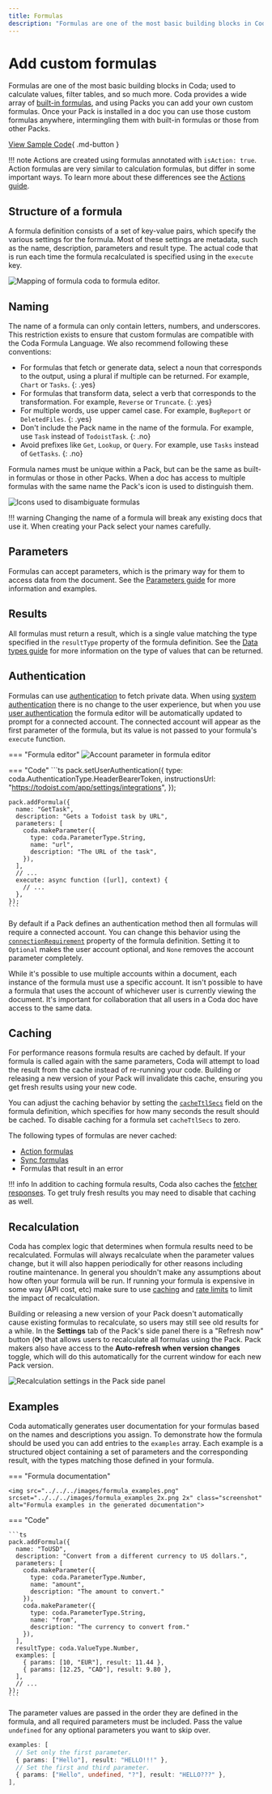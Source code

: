 ```yaml
---
title: Formulas
description: "Formulas are one of the most basic building blocks in Coda, and using Packs you can add your own custom ones."
---
```


# Add custom formulas

Formulas are one of the most basic building blocks in Coda; used to calculate values, filter tables, and so much more. Coda provides a wide array of [built-in formulas][formulas], and using Packs you can add your own custom formulas. Once your Pack is installed in a doc you can use those custom formulas anywhere, intermingling them with built-in formulas or those from other Packs.

[View Sample Code][samples]{ .md-button }


!!! note
    Actions are created using formulas annotated with `isAction: true`. Action formulas are very similar to calculation formulas, but differ in some important ways. To learn more about these differences see the [Actions guide][actions].


## Structure of a formula

A formula definition consists of a set of key-value pairs, which specify the various settings for the formula. Most of these settings are metadata, such as the name, description, parameters and result type. The actual code that is run each time the formula recalculated is specified using in the `execute` key.

<img src="../../../images/formula_structure.png" srcset="../../../images/formula_structure_2x.png 2x" class="screenshot" alt="Mapping of formula coda to formula editor.">


## Naming

The name of a formula can only contain letters, numbers, and underscores. This restriction exists to ensure that custom formulas are compatible with the Coda Formula Language. We also recommend following these conventions:

- For formulas that fetch or generate data, select a noun that corresponds to the output, using a plural if multiple can be returned. For example, `Chart` or `Tasks`.
  {: .yes}
- For formulas that transform data, select a verb that corresponds to the transformation. For example, `Reverse` or `Truncate`.
  {: .yes}
- For multiple words, use upper camel case. For example, `BugReport` or `DeletedFiles`.
  {: .yes}
- Don't include the Pack name in the name of the formula. For example, use `Task` instead of `TodoistTask`.
  {: .no}
- Avoid prefixes like `Get`, `Lookup`, or `Query`. For example, use `Tasks` instead of `GetTasks`.
  {: .no}

Formula names must be unique within a Pack, but can be the same as built-in formulas or those in other Packs. When a doc has access to multiple formulas with the same name the Pack's icon is used to distinguish them.

<img src="../../../images/formula_disambiguation.png" srcset="../../../images/formula_disambiguation_2x.png 2x" class="screenshot" alt="Icons used to disambiguate formulas">

!!! warning
    Changing the name of a formula will break any existing docs that use it. When creating your Pack select your names carefully.


## Parameters

Formulas can accept parameters, which is the primary way for them to access data from the document. See the [Parameters guide][parameters] for more information and examples.


## Results

All formulas must return a result, which is a single value matching the type specified in the `resultType` property of the formula definition. See the [Data types guide][data-types] for more information on the type of values that can be returned.


## Authentication

Formulas can use [authentication][authentication] to fetch private data. When using [system authentication][system_auth] there is no change to the user experience, but when you use [user authentication][user_auth] the formula editor will be automatically updated to prompt for a connected account. The connected account will appear as the first parameter of the formula, but its value is not passed to your formula's `execute` function.

=== "Formula editor"
    <img src="../../../images/formula_account.png" srcset="../../../images/formula_account_2x.png 2x" class="screenshot" alt="Account parameter in formula editor">

=== "Code"
    ```ts
    pack.setUserAuthentication({
      type: coda.AuthenticationType.HeaderBearerToken,
      instructionsUrl: "https://todoist.com/app/settings/integrations",
    });

    pack.addFormula({
      name: "GetTask",
      description: "Gets a Todoist task by URL",
      parameters: [
        coda.makeParameter({
          type: coda.ParameterType.String,
          name: "url",
          description: "The URL of the task",
        }),
      ],
      // ...
      execute: async function ([url], context) {
        // ...
      },
    });
    ```

By default if a Pack defines an authentication method then all formulas will require a connected account. You can change this behavior using the [`connectionRequirement`][connectionRequirement] property of the formula definition. Setting it to `Optional` makes the user account optional, and `None` removes the account parameter completely.

While it's possible to use multiple accounts within a document, each instance of the formula must use a specific account. It isn't possible to have a formula that uses the account of whichever user is currently viewing the document. It's important for collaboration that all users in a Coda doc have access to the same data.


## Caching

For performance reasons formula results are cached by default. If your formula is called again with the same parameters, Coda will attempt to load the result from the cache instead of re-running your code. Building or releasing a new version of your Pack will invalidate this cache, ensuring you get fresh results using your new code.

You can adjust the caching behavior by setting the [`cacheTtlSecs`][cacheTtlSecs] field on the formula definition, which specifies for how many seconds the result should be cached. To disable caching for a formula set `cacheTtlSecs` to zero.

The following types of formulas are never cached:

- [Action formulas][actions]
- [Sync formulas][sync_formula]
- Formulas that result in an error

!!! info
    In addition to caching formula results, Coda also caches the [fetcher responses][fetcher_cache]. To get truly fresh results you may need to disable that caching as well.


## Recalculation

Coda has complex logic that determines when formula results need to be recalculated. Formulas will always recalculate when the parameter values change, but it will also happen periodically for other reasons including routine maintenance. In general you shouldn't make any assumptions about how often your formula will be run. If running your formula is expensive in some way (API cost, etc) make sure to use [caching](#caching) and [rate limits][fetcher_rate_limits] to limit the impact of recalculation.

Building or releasing a new version of your Pack doesn't automatically cause existing formulas to recalculate, so users may still see old results for a while. In the **Settings** tab of the Pack's side panel there is a "Refresh now" button (**⟳**) that allows users to recalculate all formulas using the Pack. Pack makers also have access to the **Auto-refresh when version changes** toggle, which will do this automatically for the current window for each new Pack version.

<img src="../../../images/settings_recalc.png" srcset="../../../images/settings_recalc_2x.png 2x" class="screenshot" alt="Recalculation settings in the Pack side panel">


## Examples

Coda automatically generates user documentation for your formulas based on the names and descriptions you assign. To demonstrate how the formula should be used you can add entries to the `examples` array. Each example is a structured object containing a set of parameters and the corresponding result, with the types matching those defined in your formula.

=== "Formula documentation"

    <img src="../../../images/formula_examples.png" srcset="../../../images/formula_examples_2x.png 2x" class="screenshot" alt="Formula examples in the generated documentation">

=== "Code"

    ```ts
    pack.addFormula({
      name: "ToUSD",
      description: "Convert from a different currency to US dollars.",
      parameters: [
        coda.makeParameter({
          type: coda.ParameterType.Number,
          name: "amount",
          description: "The amount to convert."
        }),
        coda.makeParameter({
          type: coda.ParameterType.String,
          name: "from",
          description: "The currency to convert from."
        }),
      ],
      resultType: coda.ValueType.Number,
      examples: [
        { params: [10, "EUR"], result: 11.44 },
        { params: [12.25, "CAD"], result: 9.80 },
      ],
      // ...
    });
    ```

The parameter values are passed in the order they are defined in the formula, and all required parameters must be included. Pass the value `undefined` for any optional parameters you want to skip over.

```ts
examples: [
  // Set only the first parameter.
  { params: ["Hello"], result: "HELLO!!!" },
  // Set the first and third parameter.
  { params: ["Hello", undefined, "?"], result: "HELLO???" },
],
```


[samples]: ../../samples/topic/formula.md
[formulas]: https://coda.io/formulas
[parameters]: ../basics/parameters/index.md
[actions]: actions.md
[data-types]: ../basics/data-types.md
[cacheTtlSecs]: ../../reference/sdk/interfaces/core.PackFormulaDef.md#cachettlsecs
[fetcher_cache]: ../advanced/fetcher.md#caching
[fetcher_rate_limits]: ../advanced/fetcher.md#ratelimits
[authentication]: ../advanced/authentication.md
[system_auth]: ../../reference/sdk/classes/core.PackDefinitionBuilder.md#setsystemauthentication
[user_auth]: ../../reference/sdk/classes/core.PackDefinitionBuilder.md#setuserauthentication
[connectionRequirement]: ../../reference/sdk/interfaces/core.PackFormulaDef.md#connectionrequirement
[sync_formula]: sync-tables/index.md#formula
